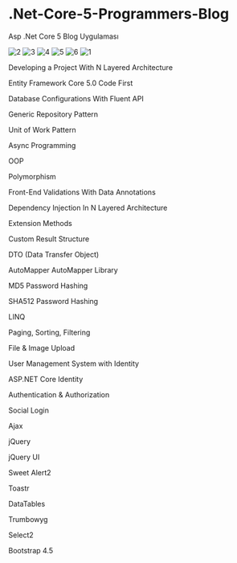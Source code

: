# .Net-Core-5-Programmers-Blog
Asp .Net Core 5 Blog Uygulaması

![2](https://user-images.githubusercontent.com/73891330/111068373-8f302980-84d9-11eb-9abb-8e443e044e87.PNG)
![3](https://user-images.githubusercontent.com/73891330/111068374-8fc8c000-84d9-11eb-9605-f3f688ae6eaa.PNG)
![4](https://user-images.githubusercontent.com/73891330/111068375-90615680-84d9-11eb-99fd-ce49fe6433a3.PNG)
![5](https://user-images.githubusercontent.com/73891330/111068376-90615680-84d9-11eb-8c2e-a7c53b493d42.PNG)
![6](https://user-images.githubusercontent.com/73891330/111068377-90f9ed00-84d9-11eb-9538-738cf54164cf.PNG)
![1](https://user-images.githubusercontent.com/73891330/111068379-922b1a00-84d9-11eb-95cd-272a80d1e9e2.PNG)


Developing a Project With N Layered Architecture

Entity Framework Core 5.0 Code First

Database Configurations With Fluent API

Generic Repository Pattern

Unit of Work Pattern

Async Programming

OOP

Polymorphism

Front-End Validations With Data Annotations

Dependency Injection In N Layered Architecture

Extension Methods

Custom Result Structure

DTO (Data Transfer Object)

AutoMapper AutoMapper Library

MD5 Password Hashing

SHA512 Password Hashing

LINQ

Paging, Sorting, Filtering

File & Image Upload

User Management System with Identity

ASP.NET Core Identity

Authentication & Authorization

Social Login

Ajax

jQuery

jQuery UI

Sweet Alert2

Toastr

DataTables

Trumbowyg

Select2

Bootstrap 4.5

